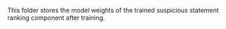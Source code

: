 This folder stores the model weights of the trained suspicious statement ranking component after training.